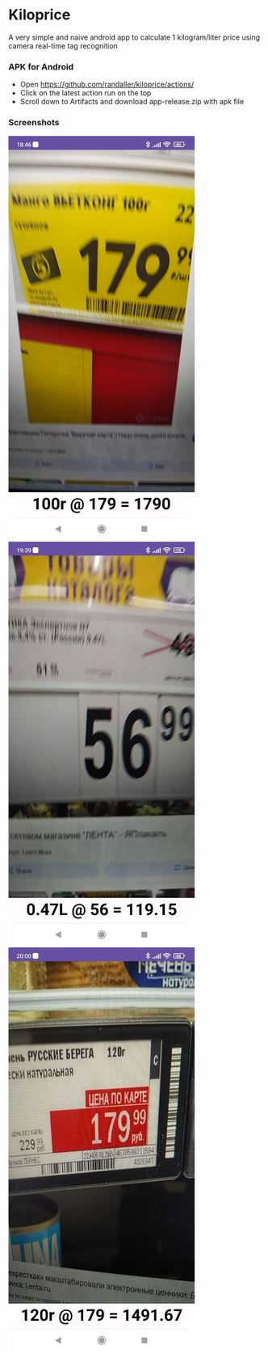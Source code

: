 # Kiloprice
A very simple and naive android app to calculate 1 kilogram/liter price using camera real-time tag recognition

### APK for Android
- Open https://github.com/randaller/kiloprice/actions/
- Click on the latest action run on the top
- Scroll down to Artifacts and download app-release.zip with apk file

### Screenshots
![Better than 1000 words](https://github.com/randaller/kiloprice/raw/main/static/67580595-15b8-48fa-8fdc-f1a6addd7925.jpg)
![Better than 1000 words](https://github.com/randaller/kiloprice/raw/main/static/8ecbd2a9-6664-4747-8603-72dc69fbbc94.jpg)
![Better than 1000 words](https://github.com/randaller/kiloprice/raw/main/static/bfa4149c-daa9-44d5-8ece-fb06f4b42524.jpg)
